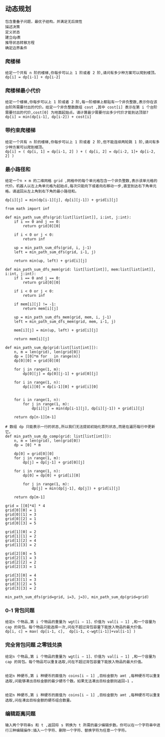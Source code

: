 ## 动态规划

    包含重叠子问题，最优子结构，并满足无后效性
    描述决策
    定义状态
    建立dp表
    推导状态转移方程
    确定边界条件

### 爬楼梯

    给定一个共有 n 阶的楼梯,你每步可以上 1 阶或者 2 阶,请问有多少种方案可以爬到楼顶。 
    dp[i] = dp[i-1] + dp[i-2]

### 爬楼梯最小代价

    给定一个楼梯,你每步可以上 1 阶或者 2 阶,每一阶楼梯上都贴有一个非负整数,表示你在该台阶所需要付出的代价。给定一个非负整数数组 cost ,其中 cost[i] 表示在第 i 个台阶需要付出的代价,cost[0] 为地面起始点。请计算最少需要付出多少代价才能到达顶部?
    dp[i] = min(dp[i-1], dp[i-2]) + cost[i]

### 带约束爬楼梯

    给定一个共有 n 阶的楼梯,你每步可以上 1 阶或者 2 阶,但不能连续两轮跳 1 阶,请问有多少种方案可以爬到楼顶。
    dp[i] = ( dp[i, 1] = dp[i-1, 2] ) + ( dp[i, 2] = dp[i-2, 1]+ dp[i-2, 2] )

### 最小路径和

    给定一个n × m 的二维网格 grid ,网格中的每个单元格包含一个非负整数,表示该单元格的代价。机器人以左上角单元格为起始点,每次只能向下或者向右移动一步,直至到达右下角单元格。请返回从左上角到右下角的最小路径和。

    dp[i][j] = min(dp[i-1][j], dp[i][j-1]) + grid[i][j]

    from math import inf

    def min_path_sum_dfs(grid:list[list[int]], i:int, j:int):
        if i == 0 and j == 0:
            return grid[0][0]
        
        if i < 0 or j < 0:
            return inf
        
        up = min_path_sum_dfs(grid, i, j-1)
        left = min_path_sum_dfs(grid, i-1, j)

        return min(up, left) + grid[i][j]

    def min_path_sum_dfs_mem(grid: list[list[int]], mem:list[list[int]], i:int, j:int):
        if i == 0 and j == 0:
            return grid[0][0]
        
        if i < 0 or j < 0:
            return inf
        
        if mem[i][j] != -1:
            return mem[i][j]
        
        up = min_path_sum_dfs_mem(grid, mem, i, j-1)
        left = min_path_sum_dfs_mem(grid, mem, i-1, j)
        
        mem[i][j] = min(up, left) + grid[i][j]

        return mem[i][j]

    def min_path_sum_dp(grid:list[list[int]]):
        n, m = len(grid), len(grid[0])
        dp = [[0]*m for _ in range(n)]
        dp[0][0] = grid[0][0]

        for j in range(1, m):
            dp[0][j] = dp[0][j-1] + grid[0][j]

        for i in range(1, n):
            dp[i][0] = dp[i-1][0] + grid[i][0]
        

        for i in range(1, n):
            for j in range(1, m):
                dp[i][j] = min(dp[i-1][j], dp[i][j-1]) + grid[i][j]
        
        return dp[n-1][m-1]

    # 数组 dp 只能表示一行的状态,所以我们无法提前初始化首列状态,而是在遍历每行中更新它。
    def min_path_sum_dp_comp(grid: list[list[int]]):
        n, m = len(grid), len(grid[0])
        dp = [0] * m

        dp[0] = grid[0][0]
        for j in range(1, m):
            dp[j] = dp[j-1] + grid[0][j]
        
        for i in range(1, n):
            dp[0] = dp[0] + grid[i][0]

            for j in range(1, m):
                dp[j] = min(dp[j-1], dp[j]) + grid[i][j]
        
        return dp[m-1]

    grid = [[0]*4] * 4
    grid[0][0] = 1
    grid[0][1] = 3
    grid[0][2] = 1
    grid[0][3] = 5

    grid[1][0] = 2
    grid[1][1] = 2
    grid[1][2] = 4
    grid[1][3] = 2

    grid[2][0] = 5
    grid[2][1] = 3
    grid[2][2] = 2
    grid[2][3] = 1

    grid[3][0] = 4
    grid[3][1] = 3
    grid[3][2] = 5
    grid[3][3] = 2

    min_path_sum_dfs(grid=grid, i=3, j=3), min_path_sum_dp(grid=grid)

### 0‐1 背包问题

    给定n 个物品,第 i 个物品的重量为 wgt[i − 1]、价值为 val[i − 1] ,和一个容量为 cap 的背包。每个物品只能选择一次,问在不超过背包容量下能放入物品的最大价值。
    dp[i, c] = max( dp[i-1, c],  dp[i-1, c-wgt[i-1]]+val[i-1] )


### 完全背包问题 之零钱兑换

    给定n 个物品,第 i 个物品的重量为 wgt[i − 1]、价值为 val[i − 1] ,和一个容量为 cap 的背包。每个物品可以重复选取,问在不超过背包容量下能放入物品的最大价值。


    给定n 种硬币,第 i 种硬币的面值为 coins[i − 1] ,目标金额为 amt ,每种硬币可以重复选取,问能够凑出目标金额的最少硬币个数。如果无法凑出目标金额则返回−1 。


    给定n 种硬币,第 i 种硬币的面值为 coins[i − 1] ,目标金额为 amt ,每种硬币可以重复选取,问在凑出目标金额的硬币组合数量。


### 编辑距离问题
 
    输入两个字符串s 和 t ,返回将 s 转换为 t 所需的最少编辑步数。你可以在一个字符串中进行三种编辑操作:插入一个字符、删除一个字符、替换字符为任意一个字符。


 
